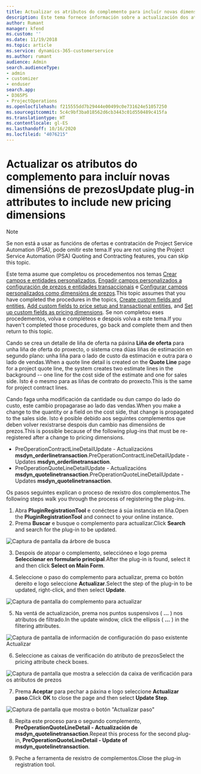 ```yaml
---
title: Actualizar os atributos do complemento para incluír novas dimensións de prezos
description: Este tema fornece información sobre a actualización dos atributos do complemento para as dimensións de prezos.
author: Rumant
manager: kfend
ms.custom: ''
ms.date: 11/19/2018
ms.topic: article
ms.service: dynamics-365-customerservice
ms.author: rumant
audience: Admin
search.audienceType:
- admin
- customizer
- enduser
search.app:
- D365PS
- ProjectOperations
ms.openlocfilehash: f215555dd7b29444e00499c0e731624e51057250
ms.sourcegitcommit: 5c4c9bf3ba018562d6cb3443c01d550489c415fa
ms.translationtype: HT
ms.contentlocale: gl-ES
ms.lasthandoff: 10/16/2020
ms.locfileid: "4076215"
---
```

# <a name="update-plug-in-attributes-to-include-new-pricing-dimensions"></a><span data-ttu-id="1df0d-103">Actualizar os atributos do complemento para incluír novas dimensións de prezos</span><span class="sxs-lookup"><span data-stu-id="1df0d-103">Update plug-in attributes to include new pricing dimensions</span></span>

> [!NOTE]
> <span data-ttu-id="1df0d-104">Se non está a usar as funcións de ofertas e contratación de Project Service Automation (PSA), pode omitir este tema.</span><span class="sxs-lookup"><span data-stu-id="1df0d-104">If you are not using the Project Service Automation (PSA) Quoting and Contracting features, you can skip this topic.</span></span>

<span data-ttu-id="1df0d-105">Este tema asume que completou os procedementos nos temas [Crear campos e entidades personalizados](create-custom-fields-entities.md), [Engadir campos personalizados a configuración de prezos e entidades transaccionais](field-references.md) e [Configurar campos personalizados como dimensións de prezos](set-up-pricing-dimensions.md).</span><span class="sxs-lookup"><span data-stu-id="1df0d-105">This topic assumes that you have completed the procedures in the topics, [Create custom fields and entities](create-custom-fields-entities.md), [Add custom fields to price setup and transactional entities](field-references.md), and [Set up custom fields as pricing dimensions](set-up-pricing-dimensions.md).</span></span> <span data-ttu-id="1df0d-106">Se non completou eses procedementos, volva e compléteos e despois volva a este tema.</span><span class="sxs-lookup"><span data-stu-id="1df0d-106">If you haven't completed those procedures, go back and complete them and then return to this topic.</span></span>

<span data-ttu-id="1df0d-107">Cando se crea un detalle de liña de oferta na páxina **Liña de oferta** para unha liña de oferta do proxecto, o sistema crea dúas liñas de estimación en segundo plano: unha liña para o lado de custo da estimación e outra para o lado de vendas.</span><span class="sxs-lookup"><span data-stu-id="1df0d-107">When a quote line detail is created on the **Quote Line** page for a project quote line, the system creates two estimate lines in the background -- one line for the cost side of the estimate and one for sales side.</span></span> <span data-ttu-id="1df0d-108">Isto é o mesmo para as liñas de contrato do proxecto.</span><span class="sxs-lookup"><span data-stu-id="1df0d-108">This is the same  for project contract lines.</span></span>

<span data-ttu-id="1df0d-109">Cando faga unha modificación da cantidade ou dun campo do lado do custo, este cambio propagarase ao lado das vendas.</span><span class="sxs-lookup"><span data-stu-id="1df0d-109">When you make a change to the quantity or a field on the cost side, that change is propagated to the sales side.</span></span> <span data-ttu-id="1df0d-110">Isto é posible debido aos seguintes complementos que deben volver rexistrarse despois dun cambio nas dimensións de prezos.</span><span class="sxs-lookup"><span data-stu-id="1df0d-110">This is possible because of the following plug-ins that must be re-registered after a change to pricing dimensions.</span></span>

- <span data-ttu-id="1df0d-111">PreOperationContractLineDetailUpdate - Actualizacións **msdyn_orderlinetransaction**.</span><span class="sxs-lookup"><span data-stu-id="1df0d-111">PreOperationContractLineDetailUpdate - Updates **msdyn_orderlinetransaction**.</span></span>
- <span data-ttu-id="1df0d-112">PreOperationQuoteLineDetailUpdate - Actualizacións **msdyn_quotelinetransaction**.</span><span class="sxs-lookup"><span data-stu-id="1df0d-112">PreOperationQuoteLineDetailUpdate - Updates **msdyn_quotelinetransaction**.</span></span>

<span data-ttu-id="1df0d-113">Os pasos seguintes explican o proceso de rexistro dos complementos.</span><span class="sxs-lookup"><span data-stu-id="1df0d-113">The following steps walk you through the process of registering the plug-ins.</span></span>

1. <span data-ttu-id="1df0d-114">Abra **PluginRegistrationTool** e conéctese á súa instancia en liña.</span><span class="sxs-lookup"><span data-stu-id="1df0d-114">Open the **PluginRegistrationTool** and connect to your online instance.</span></span>
2. <span data-ttu-id="1df0d-115">Prema **Buscar** e busque o complemento para actualizar.</span><span class="sxs-lookup"><span data-stu-id="1df0d-115">Click **Search** and search for the plug-in to be updated.</span></span>

 ![Captura de pantalla da árbore de busca](media/PRT-1.png)

3. <span data-ttu-id="1df0d-117">Despois de atopar o complemento, seleccióneo e logo prema **Seleccionar en formulario principal**.</span><span class="sxs-lookup"><span data-stu-id="1df0d-117">After the plug-in is found, select it and then click **Select on Main Form**.</span></span>

4. <span data-ttu-id="1df0d-118">Seleccione o paso do complemento para actualizar, prema co botón dereito e logo seleccione **Actualizar**.</span><span class="sxs-lookup"><span data-stu-id="1df0d-118">Select the step of the plug-in to be updated, right-click, and then select **Update**.</span></span>

 ![Captura de pantalla do complemento para actualizar](media/PRT-2.png)
 
5. <span data-ttu-id="1df0d-120">Na ventá de actualización, prema nos puntos suspensivos ( **...** ) nos atributos de filtrado.</span><span class="sxs-lookup"><span data-stu-id="1df0d-120">In the update window, click the ellipsis ( **...** ) in the filtering attributes.</span></span>

 ![Captura de pantalla de información de configuración do paso existente Actualizar](media/PRT-3.png)
 
6. <span data-ttu-id="1df0d-122">Seleccione as caixas de verificación do atributo de prezos</span><span class="sxs-lookup"><span data-stu-id="1df0d-122">Select the pricing attribute check boxes.</span></span>

 ![Captura de pantalla que mostra a selección da caixa de verificación para os atributos de prezos](media/PRT-4.png)

7. <span data-ttu-id="1df0d-124">Prema **Aceptar** para pechar a páxina e logo seleccione **Actualizar paso**.</span><span class="sxs-lookup"><span data-stu-id="1df0d-124">Click **OK** to close the page and then select **Update Step**.</span></span>

 ![Captura de pantalla que mostra o botón "Actualizar paso"](media/PRT-5.png)
 
8. <span data-ttu-id="1df0d-126">Repita este proceso para o segundo complemento, **PreOperationQuoteLineDetail - Actualización de msdyn_quotelinetransaction**.</span><span class="sxs-lookup"><span data-stu-id="1df0d-126">Repeat this process for the second plug-in, **PreOperationQuoteLineDetail - Update of msdyn_quotelinetransaction**.</span></span>

9. <span data-ttu-id="1df0d-127">Peche a ferramenta de rexistro de complementos.</span><span class="sxs-lookup"><span data-stu-id="1df0d-127">Close the plug-in registration tool.</span></span>

